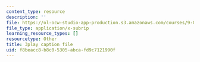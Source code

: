 ```yaml
---
content_type: resource
description: ''
file: https://ol-ocw-studio-app-production.s3.amazonaws.com/courses/9-00sc-introduction-to-psychology-fall-2011/f8beacc8b8c05305abcafd9c7121990f_SXzdOK_J-xE.vtt
file_type: application/x-subrip
learning_resource_types: []
resourcetype: Other
title: 3play caption file
uid: f8beacc8-b8c0-5305-abca-fd9c7121990f
---
```

